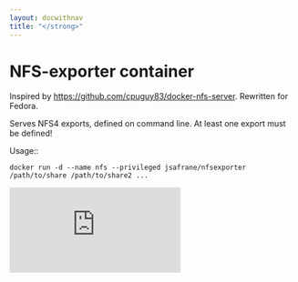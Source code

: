 ```yaml
---
layout: docwithnav
title: "</strong>"
---
```

<!-- BEGIN MUNGE: UNVERSIONED_WARNING -->


<!-- END MUNGE: UNVERSIONED_WARNING -->

# NFS-exporter container

Inspired by https://github.com/cpuguy83/docker-nfs-server. Rewritten for
Fedora.

Serves NFS4 exports, defined on command line. At least one export must be defined!

Usage::

    docker run -d --name nfs --privileged jsafrane/nfsexporter /path/to/share /path/to/share2 ...


<!-- BEGIN MUNGE: GENERATED_ANALYTICS -->
[![Analytics](https://kubernetes-site.appspot.com/UA-36037335-10/GitHub/examples/nfs/exporter/README.md?pixel)]()
<!-- END MUNGE: GENERATED_ANALYTICS -->

